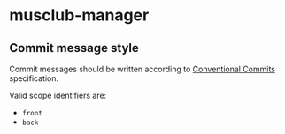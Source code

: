 # musclub-manager

## Commit message style
Commit messages should be written according to [Conventional Commits](https://www.conventionalcommits.org/en/v1.0.0/) specification.

Valid scope identifiers are:
- `front`
- `back`
